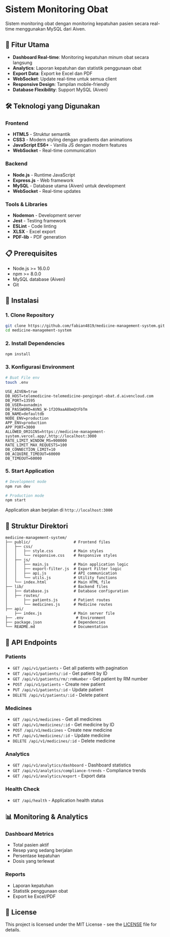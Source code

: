 # Sistem Monitoring Obat

Sistem monitoring obat dengan monitoring kepatuhan pasien secara real-time menggunakan MySQL dari Aiven.

## 🚀 Fitur Utama

- **Dashboard Real-time**: Monitoring kepatuhan minum obat secara langsung
- **Analytics**: Laporan kepatuhan dan statistik penggunaan obat
- **Export Data**: Export ke Excel dan PDF
- **WebSocket**: Update real-time untuk semua client
- **Responsive Design**: Tampilan mobile-friendly
- **Database Flexibility**: Support MySQL (Aiven)

## 🛠️ Teknologi yang Digunakan

### Frontend
- **HTML5** - Struktur semantik
- **CSS3** - Modern styling dengan gradients dan animations
- **JavaScript ES6+** - Vanilla JS dengan modern features
- **WebSocket** - Real-time communication

### Backend
- **Node.js** - Runtime JavaScript
- **Express.js** - Web framework
- **MySQL** - Database utama (Aiven) untuk development
- **WebSocket** - Real-time updates

### Tools & Libraries
- **Nodemon** - Development server
- **Jest** - Testing framework
- **ESLint** - Code linting
- **XLSX** - Excel export
- **PDF-lib** - PDF generation

## 📋 Prerequisites

- Node.js >= 16.0.0
- npm >= 8.0.0
- MySQL database (Aiven)
- Git

## 🔧 Instalasi

### 1. Clone Repository
```bash
git clone https://github.com/fabian4819/medicine-management-system.git
cd medicine-management-system
```

### 2. Install Dependencies
```bash
npm install
```

### 3. Konfigurasi Environment
```bash
# Buat File env
touch .env
```

```env
USE_AIVEN=true
DB_HOST=telemedicine-telemedicine-pengingat-obat.d.aivencloud.com
DB_PORT=13595
DB_USER=avnadmin
DB_PASSWORD=AVNS_W-1f2O9aaA8bmQtFbTm
DB_NAME=defaultdb
NODE_ENV=production
APP_ENV=production
APP_PORT=3000
ALLOWED_ORIGINS=https://medicine-management-system.vercel.app/,http://localhost:3000
RATE_LIMIT_WINDOW_MS=900000
RATE_LIMIT_MAX_REQUESTS=100
DB_CONNECTION_LIMIT=10
DB_ACQUIRE_TIMEOUT=60000
DB_TIMEOUT=60000
```

### 5. Start Application
```bash
# Development mode
npm run dev

# Production mode
npm start
```

Application akan berjalan di `http://localhost:3000`

## 📁 Struktur Direktori

```
medicine-management-system/
├── public/                   # Frontend files
│   ├── css/
│   │   ├── style.css         # Main styles
│   │   └── responsive.css    # Responsive styles
│   ├── js/
│   │   ├── main.js           # Main application logic
│   │   ├── export-filter.js  # Export Filter logic
│   │   ├── api.js            # API communication
│   │   └── utils.js          # Utility functions
│   └── index.html            # Main HTML file
├── lib/                      # Backend files
│   ├── database.js           # Database configuration
│   ├── routes/
│       ├── patients.js       # Patient routes
│       └── medicines.js      # Medicine routes
├── api/
    ├── index.js              # Main server file
├── .env                       # Environment
├── package.json              # Dependencies
└── README.md                 # Documentation
```

## 🔑 API Endpoints

### Patients
- `GET /api/v1/patients` - Get all patients with pagination
- `GET /api/v1/patients/:id` - Get patient by ID
- `GET /api/v1/patients/rm/:rmNumber` - Get patient by RM number
- `POST /api/v1/patients` - Create new patient
- `PUT /api/v1/patients/:id` - Update patient
- `DELETE /api/v1/patients/:id` - Delete patient

### Medicines
- `GET /api/v1/medicines` - Get all medicines
- `GET /api/v1/medicines/:id` - Get medicine by ID
- `POST /api/v1/medicines` - Create new medicine
- `PUT /api/v1/medicines/:id` - Update medicine
- `DELETE /api/v1/medicines/:id` - Delete medicine

### Analytics
- `GET /api/v1/analytics/dashboard` - Dashboard statistics
- `GET /api/v1/analytics/compliance-trends` - Compliance trends
- `GET /api/v1/analytics/export` - Export data

### Health Check
- `GET /api/health` - Application health status


## 📊 Monitoring & Analytics

### Dashboard Metrics
- Total pasien aktif
- Resep yang sedang berjalan
- Persentase kepatuhan
- Dosis yang terlewat

### Reports
- Laporan kepatuhan
- Statistik penggunaan obat
- Export ke Excel/PDF


## 📝 License

This project is licensed under the MIT License - see the [LICENSE](LICENSE) file for details.